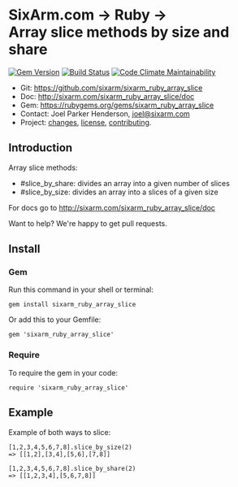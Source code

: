 # SixArm.com → Ruby → <br> Array slice methods by size and share

<!--header-open-->

[![Gem Version](https://badge.fury.io/rb/sixarm_ruby_array_slice.svg)](http://badge.fury.io/rb/sixarm_ruby_array_slice)
[![Build Status](https://travis-ci.org/SixArm/sixarm_ruby_array_slice.png)](https://travis-ci.org/SixArm/sixarm_ruby_array_slice)
[![Code Climate Maintainability](https://api.codeclimate.com/v1/badges/fb5f3a2a3d6a88a79912/maintainability)](https://codeclimate.com/github/SixArm/sixarm_ruby_array_slice/maintainability)

* Git: <https://github.com/sixarm/sixarm_ruby_array_slice>
* Doc: <http://sixarm.com/sixarm_ruby_array_slice/doc>
* Gem: <https://rubygems.org/gems/sixarm_ruby_array_slice>
* Contact: Joel Parker Henderson, <joel@sixarm.com>
* Project: [changes](CHANGES.md), [license](LICENSE.md), [contributing](CONTRIBUTING.md).

<!--header-shut-->


## Introduction

Array slice methods:

* #slice_by_share: divides an array into a given number of slices
* #slice_by_size: divides an array into a slices of a given size

For docs go to <http://sixarm.com/sixarm_ruby_array_slice/doc>

Want to help? We're happy to get pull requests.


<!--install-open-->

## Install

### Gem

Run this command in your shell or terminal:

    gem install sixarm_ruby_array_slice

Or add this to your Gemfile:

    gem 'sixarm_ruby_array_slice'

### Require

To require the gem in your code:

    require 'sixarm_ruby_array_slice'

<!--install-shut-->


## Example

Example of both ways to slice:

    [1,2,3,4,5,6,7,8].slice_by_size(2)
    => [[1,2],[3,4],[5,6],[7,8]]

    [1,2,3,4,5,6,7,8].slice_by_share(2)
    => [[1,2,3,4],[5,6,7,8]]
